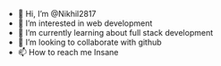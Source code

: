 - 👋 Hi, I’m @Nikhil2817
- 👀 I’m interested in web development 
- 🌱 I’m currently learning about full stack development 
- 💞️ I’m looking to collaborate with github
- 📫 How to reach me Insane

<!---
Nikhil2817/Nikhil2817 is a ✨ special ✨ repository because its `README.md` (this file) appears on your GitHub profile.
You can click the Preview link to take a look at your changes.
--->
